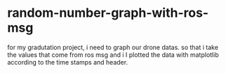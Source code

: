 # random-number-graph-with-ros-msg
for my gradutation project, i need to graph our drone datas. so that i take the values that come from ros msg and i I plotted the data with matplotlib according to the time stamps and header.
